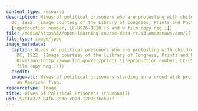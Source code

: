```yaml
---
content_type: resource
description: Wives of political prisoners who are protesting with children, Washington,
  DC, 1922. (Image courtesy of the Library of Congress, Prints and Photographs Division
  [reproduction number, LC-USZ6-1820 (b and w film copy neg.)])
file: /media/https%3A/open-learning-course-data-rc.s3.amazonaws.com/17-tht-thesis-research-design-seminar-fall-2004/570fa27784f6893ec0ad120957be607f_17-thtf04-th.jpg
file_type: image/jpeg
image_metadata:
  caption: Wives of political prisoners who are protesting with children, Washington,
    DC, 1922. (Image courtesy of the [Library of Congress, Prints and Photographs
    Division](http://www.loc.gov/rr/print) \[reproduction number, LC-USZ6-1820 (b&w
    film copy neg.)\])
  credit: ''
  image-alt: Wives of political prisoners standing in a crowd with protest signs and
    an American flag.
resourcetype: Image
title: Wives of Political Prisoners (thumbnail)
uid: 570fa277-84f6-893e-c0ad-120957be607f
---
```

